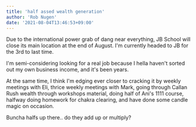 ```yaml
---
title: 'half assed wealth generation'
author: 'Rob Nugen'
date: '2021-08-04T13:46:53+09:00'
---
```


Due to the international power grab of dang near everything, JB School will close its main location at the end of August.  I'm currently headed to JB for the 3rd to last time.

I'm semi-considering looking for a real job because I hella haven't sorted out my own business income, and it's been years.

At the same time, I think I'm edging ever closer to cracking it by weekly meetings with Eli, thrice weekly meetings with Mark, going through Callan Rush wealth through workshops material, doing half of Ani's 1111 course, halfway doing homework for chakra clearing, and have done some candle magic on occasion.

Buncha halfs up there..  do they add up or multiply?
